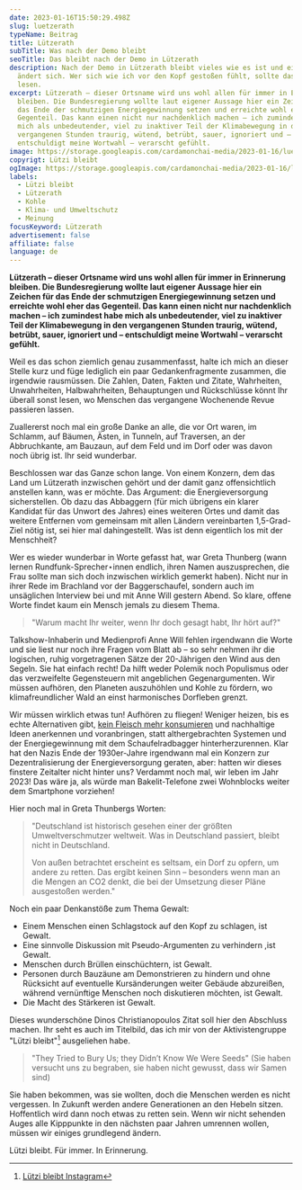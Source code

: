 ```yaml
---
date: 2023-01-16T15:50:29.498Z
slug: luetzerath
typeName: Beitrag
title: Lützerath
subTitle: Was nach der Demo bleibt
seoTitle: Das bleibt nach der Demo in Lützerath
description: Nach der Demo in Lützerath bleibt vieles wie es ist und einiges
  ändert sich. Wer sich wie ich vor den Kopf gestoßen fühlt, sollte das hier
  lesen.
excerpt: Lützerath – dieser Ortsname wird uns wohl allen für immer in Erinnerung
  bleiben. Die Bundesregierung wollte laut eigener Aussage hier ein Zeichen für
  das Ende der schmutzigen Energiegewinnung setzen und erreichte wohl eher das
  Gegenteil. Das kann einen nicht nur nachdenklich machen – ich zumindest habe
  mich als unbedeutender, viel zu inaktiver Teil der Klimabewegung in den
  vergangenen Stunden traurig, wütend, betrübt, sauer, ignoriert und –
  entschuldigt meine Wortwahl – verarscht gefühlt.
image: https://storage.googleapis.com/cardamonchai-media/2023-01-16/luetzi-bleibt-jpg-imagine-080808_5c5350_1024_768/640.webp
copyrigt: Lützi bleibt
ogImage: https://storage.googleapis.com/cardamonchai-media/2023-01-16/luetzi-bleibt-og-jpg-imagine-080808_67686d_1200_628/640.webp
labels:
  - Lützi bleibt
  - Lützerath
  - Kohle
  - Klima- und Umweltschutz
  - Meinung
focusKeyword: Lützerath
advertisement: false
affiliate: false
language: de
---
```

**Lützerath – dieser Ortsname wird uns wohl allen für immer in Erinnerung bleiben. Die Bundesregierung wollte laut eigener Aussage hier ein Zeichen für das Ende der schmutzigen Energiegewinnung setzen und erreichte wohl eher das Gegenteil. Das kann einen nicht nur nachdenklich machen – ich zumindest habe mich als unbedeutender, viel zu inaktiver Teil der Klimabewegung in den vergangenen Stunden traurig, wütend, betrübt, sauer, ignoriert und – entschuldigt meine Wortwahl – verarscht gefühlt.**

Weil es das schon ziemlich genau zusammenfasst, halte ich mich an dieser Stelle kurz und füge lediglich ein paar Gedankenfragmente zusammen, die irgendwie rausmüssen. Die Zahlen, Daten, Fakten und Zitate, Wahrheiten, Unwahrheiten, Halbwahrheiten, Behauptungen und Rückschlüsse könnt Ihr überall sonst lesen, wo Menschen das vergangene Wochenende Revue passieren lassen.

Zuallererst noch mal ein große Danke an alle, die vor Ort waren, im Schlamm, auf Bäumen, Ästen, in Tunneln, auf Traversen, an der Abbruchkante, am Bauzaun, auf dem Feld und im Dorf oder was davon noch übrig ist. Ihr seid wunderbar.

Beschlossen war das Ganze schon lange. Von einem Konzern, dem das Land um Lützerath inzwischen gehört und der damit ganz offensichtlich anstellen kann, was er möchte. Das Argument: die Energieversorgung sicherstellen. Ob dazu das Abbaggern (für mich übrigens ein klarer Kandidat für das Unwort des Jahres) eines weiteren Ortes und damit das weitere Entfernen vom gemeinsam mit allen Ländern vereinbarten 1,5-Grad-Ziel nötig ist, sei hier mal dahingestellt. Was ist denn eigentlich los mit der Menschheit?

Wer es wieder wunderbar in Worte gefasst hat, war Greta Thunberg (wann lernen Rundfunk-Sprecher⋆innen endlich, ihren Namen auszusprechen, die Frau sollte man sich doch inzwischen wirklich gemerkt haben). Nicht nur in ihrer Rede im Brachland vor der Baggerschaufel, sondern auch im unsäglichen Interview bei und mit Anne Will gestern Abend. So klare, offene Worte findet kaum ein Mensch jemals zu diesem Thema. 

> "Warum macht Ihr weiter, wenn Ihr doch gesagt habt, Ihr hört auf?"

Talkshow-Inhaberin und Medienprofi Anne Will fehlen irgendwann die Worte und sie liest nur noch ihre Fragen vom Blatt ab – so sehr nehmen ihr die logischen, ruhig vorgetragenen Sätze der 20-Jährigen den Wind aus den Segeln. Sie hat einfach recht! Da hilft weder Polemik noch Populismus oder das verzweifelte Gegensteuern mit angeblichen Gegenargumenten. Wir müssen aufhören, den Planeten auszuhöhlen und Kohle zu fördern, wo klimafreundlicher Wald an einst harmonisches Dorfleben grenzt.

Wir müssen wirklich etwas tun! Aufhören zu fliegen! Weniger heizen, bis es echte Alternativen gibt, [kein Fleisch mehr konsumieren](/2022/07/klima-durch-pflanzliche-ernaehrung-schuetzen/) und nachhaltige Ideen anerkennen und voranbringen, statt althergebrachten Systemen und der Energiegewinnung mit dem Schaufelradbagger hinterherzurennen. Klar hat den Nazis Ende der 1930er-Jahre irgendwann mal ein Konzern zur Dezentralisierung der Energieversorgung geraten, aber: hatten wir dieses finstere Zeitalter nicht hinter uns? Verdammt noch mal, wir leben im Jahr 2023! Das wäre ja, als würde man Bakelit-Telefone zwei Wohnblocks weiter dem Smartphone vorziehen!

Hier noch mal in Greta Thunbergs Worten:

> "Deutschland ist historisch gesehen einer der größten Umweltverschmutzer weltweit. Was in Deutschland passiert, bleibt nicht in Deutschland.
> 
> Von außen betrachtet erscheint es seltsam, ein Dorf zu opfern, um andere zu retten. Das ergibt keinen Sinn – besonders wenn man an die Mengen an CO2 denkt, die bei der Umsetzung dieser Pläne ausgestoßen werden."

Noch ein paar Denkanstöße zum Thema Gewalt:

- Einem Menschen einen Schlagstock auf den Kopf zu schlagen, ist Gewalt.
- Eine sinnvolle Diskussion mit Pseudo-Argumenten zu verhindern ,ist Gewalt.
- Menschen durch Brüllen einschüchtern, ist Gewalt.
- Personen durch Bauzäune am Demonstrieren zu hindern und ohne Rücksicht auf eventuelle Kursänderungen weiter Gebäude abzureißen, während vernünftige Menschen noch diskutieren möchten, ist Gewalt.
- Die Macht des Stärkeren ist Gewalt.

Dieses wunderschöne Dinos Christianopoulos Zitat soll hier den Abschluss machen. Ihr seht es auch im Titelbild, das ich mir von der Aktivistengruppe "Lützi bleibt"[^1] ausgeliehen habe.

> "They Tried to Bury Us; they Didn’t Know We Were Seeds" (Sie haben versucht uns zu begraben, sie haben nicht gewusst, dass wir Samen sind)

Sie haben bekommen, was sie wollten, doch die Menschen werden es nicht vergessen. In Zukunft werden andere Generationen an den Hebeln sitzen. Hoffentlich wird dann noch etwas zu retten sein. Wenn wir nicht sehenden Auges alle Kipppunkte in den nächsten paar Jahren umrennen wollen, müssen wir einiges grundlegend ändern.

Lützi bleibt. Für immer. In Erinnerung.

[^1]: [Lützi bleibt Instagram](https://www.instagram.com/)
